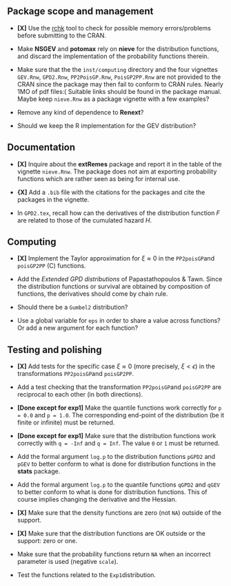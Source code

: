 Package scope and management
----------------------------

-   **\[X\]** Use the
    [rchk](https://developer.r-project.org/Blog/public/2019/04/18/common-protect-errors/)
    tool to check for possible memory errors/problems before submitting
    to the CRAN.

-   Make **NSGEV** and **potomax** rely on **nieve** for the
    distribution functions, and discard the implementation of the
    probability functions therein.

-   Make sure that the the `inst/computing` directory and the four
    vignettes `GEV.Rnw`, `GPD2.Rnw`, `PP2PoisGP.Rnw`, `PoisGP2PP.Rnw`
    are not provided to the CRAN since the package may then fail to
    conform to CRAN rules. Nearly 1MO of pdf files:( Suitable links
    should be found in the package manual. Maybe keep `nieve.Rnw` as a
    package vignette with a few examples?

-   Remove any kind of dependence to **Renext**?

-   Should we keep the R implementation for the GEV distribution?

Documentation
-------------

-   **\[X\]** Inquire about the **extRemes** package and report it in
    the table of the vignette `nieve.Rnw`. The package does not aim at
    exporting probability functions which are rather seen as being for
    internal use.

-   **{X\]** Add a `.bib` file with the citations for the packages and
    cite the packages in the vignette.

-   In `GPD2.tex`, recall how can the derivatives of the distribution
    function *F* are related to those of the cumulated hazard *H*.

Computing
---------

-   **\[X\]** Implement the Taylor approximation for *ξ* ≈ 0 in the
    `PP2poisGP`and `poisGP2PP` (C) functions.

-   Add the *Extended GPD distributions* of Papastathopoulos & Tawn.
    Since the distribution functions or survival are obtained by
    composition of functions, the derivatives should come by chain rule.

-   Should there be a `Gumbel2` distribution?

-   Use a global variable for `eps` in order to share a value across
    functions? Or add a new argument for each function?

Testing and polishing
---------------------

-   **\[X\]** Add tests for the specific case *ξ* ≈ 0 (more precisely,
    *ξ* &lt; *ϵ*) in the transformations `PP2poisGP`and `poisGP2PP`.

-   Add a test checking that the transformation `PP2poisGP`and
    `poisGP2PP` are reciprocal to each other (in both directions).

-   **\[Done except for exp1\]** Make the quantile functions work
    correctly for `p = 0.0` and `p = 1.0`. The corresponding end-point
    of the distribution (be it finite or infinite) must be returned.

-   **\[Done except for exp1\]** Make sure that the distribution
    functions work correctly with `q = -Inf` and `q = Inf`. The value
    `0` or `1` must be returned.

-   Add the formal argument `log.p` to the distribution functions
    `pGPD2` and `pGEV` to better conform to what is done for
    distribution functions in the **stats** package.

-   Add the formal argument `log.p` to the quantile functions `qGPD2`
    and `qGEV` to better conform to what is done for distribution
    functions. This of course implies changing the derivative and the
    Hessian.

-   **\[X\]** Make sure that the density functions are zero (not `NA`)
    outside of the support.

-   **\[X\]** Make sure that the distribution functions are OK outside
    or the support: zero or one.

-   Make sure that the probability functions return `NA` when an
    incorrect parameter is used (negative `scale`).

-   Test the functions related to the `Exp1`distribution.
